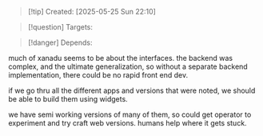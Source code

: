 
>[!tip] Created: [2025-05-25 Sun 22:10]

>[!question] Targets: 

>[!danger] Depends: 

much of xanadu seems to be about the interfaces.
the backend was complex, and the ultimate generalization, so without a separate backend implementation, there could be no rapid front end dev.

if we go thru all the different apps and versions that were noted, we should be able to build them using widgets.

we have semi working versions of many of them, so could get operator to experiment and try craft web versions.  humans help where it gets stuck.